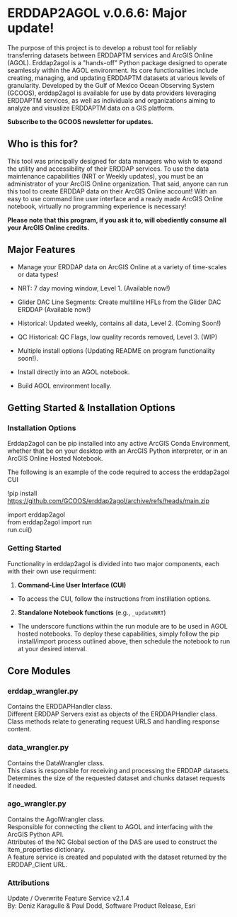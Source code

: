 # ERDDAP2AGOL v.0.6.6: Major update! 

The purpose of this project is to develop a robust tool for reliably transferring datasets between ERDDAPTM services and ArcGIS Online (AGOL). Erddap2agol is a "hands-off" Python package designed to operate seamlessly within the AGOL environment. Its core functionalities include creating, managing, and updating ERDDAPTM datasets at various levels of granularity. Developed by the Gulf of Mexico Ocean Observing System (GCOOS), erddap2agol is available for use by data providers leveraging ERDDAPTM services, as well as individuals and organizations aiming to analyze and visualize ERDDAPTM data on a GIS platform.

**Subscribe to the GCOOS newsletter for updates.** <br />

## Who is this for?
This tool was principally designed for data managers who wish to expand the utility and accessibility of their ERDDAP services. To use the data maintenance capabilities (NRT or Weekly updates), you must be an administrator of your ArcGIS Online organization. That said, anyone can run this tool to create ERDDAP data on their ArcGIS Online account! With an easy to use command line user interface and a ready made ArcGIS Online notebook, virtually no programming experience is necessary! <br />       

**Please note that this program, if you ask it to, will obediently consume all your ArcGIS Online credits.** <br />       


## Major Features
- Manage your ERDDAP data on ArcGIS Online at a variety of time-scales or data types!         
- NRT: 7 day moving window, Level 1. (Available now!)
- Glider DAC Line Segments: Create multiline HFLs from the Glider DAC ERDDAP (Available now!)  
- Historical: Updated weekly, contains all data, Level 2. (Coming Soon!)
- QC Historical: QC Flags, low quality records removed, Level 3. (WIP) <br />

- Multiple install options (Updating README on program functionality soon!).
- Install directly into an AGOL notebook.
- Build AGOL environment locally. <br /> 


## Getting Started & Installation Options
### Installation Options
Erddap2agol can be pip installed into any active ArcGIS Conda Environment, whether that be on your desktop with an ArcGIS Python interpreter, or in an ArcGIS Online Hosted Notebook. </br>

The following is an example of the code required to access the erddap2agol CUI

!pip install https://github.com/GCOOS/erddap2agol/archive/refs/heads/main.zip <br /> 

import erddap2agol <br /> 
from erddap2agol import run <br /> 
run.cui() <br /> 


### Getting Started
Functionality in erddap2agol is divided into two major components, each with their own use requirment:
1. **Command-Line User Interface (CUI)**
- To access the CUI, follow the instructions from instillation options. </br> 
2. **Standalone Notebook functions** (e.g., `_updateNRT`)
- The underscore functions within the run module are to be used in AGOL hosted notebooks. To deploy these capabilities, simply follow the pip install/import process outlined above, then schedule the notebook to run at your desired interval. </br>


## Core Modules

### erddap_wrangler.py
Contains the ERDDAPHandler class.<br />
Different ERDDAP Servers exist as objects of the ERDDAPHandler class. <br />
Class methods relate to generating request URLS and handling response content.<br />

### data_wrangler.py
Contains the DataWrangler class. <br />
This class is responsible for receiving and processing the ERDDAP datasets.<br />
Determines the size of the requested dataset and chunks dataset requests if needed. <br />   

### ago_wrangler.py
Contains the AgolWrangler class. <br />
Responsible for connecting the client to AGOL and interfacing with the ArcGIS Python API. <br />
Attributes of the NC Global section of the DAS are used to construct the item_properties dictionary. <br />
A feature service is created and populated with the dataset returned by the ERDDAP_Client URL. <br />


### Attributions
Update / Overwrite Feature Service v2.1.4 <br />
By: Deniz Karagulle & Paul Dodd, Software Product Release, Esri 


